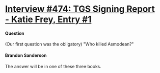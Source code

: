# [Interview #474: TGS Signing Report - Katie Frey, Entry #1](https://www.theoryland.com/intvmain.php?i=474#1)

#### Question

(Our first question was the obligatory) "Who killed Asmodean?"

#### Brandon Sanderson

The answer will be in one of these three books.

